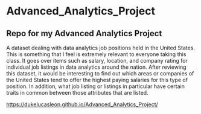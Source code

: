 # Advanced_Analytics_Project
## Repo for my Advanced Analytics Project

A dataset dealing with data analytics job positions held in the United States. This is something that I feel is extremely relevant to everyone taking this class. It goes over items such as salary, location, and company rating for individual job listings in data analytics around the nation. After reviewing this dataset, it would be interesting to find out which areas or companies of the United States tend to offer the highest paying salaries for this type of position. In addition, what job listing or listings in particular have certain traits in common between those attributes that are listed.

https://dukelucasleon.github.io/Advanced_Analytics_Project/
